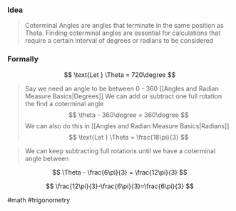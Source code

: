 ### Idea

>Coterminal Angles are angles that terminate in the same position as Theta. Finding coterminal angles are essential for calculations that require a certain interval of degrees or radians to be considered

### Formally

$$
\text{Let } \Theta = 720\degree
$$
>Say we need an angle to be between 0 - 360 [[Angles and Radian Measure Basics|Degrees]]
>We can add or subtract one full rotation the find a coterminal angle
$$
\theta  - 360\degree = 360\degree
$$
>We can also do this in [[Angles and Radian Measure Basics|Radians]]
$$
\text{Let } \Theta = \frac{18\pi}{3}
$$

>We can keep subtracting  full rotations until we have a coterminal angle between

$$
\Theta - \frac{6\pi}{3} = \frac{12\pi}{3}
$$

$$
\frac{12\pi}{3}-\frac{6\pi}{3}=\frac{6\pi}{3}
$$

#math #trigonometry